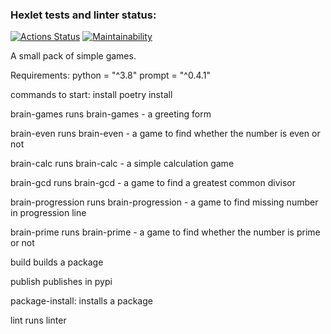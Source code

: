 ### Hexlet tests and linter status:
[![Actions Status](https://github.com/MegaKenga/python-project-49/workflows/hexlet-check/badge.svg)](https://github.com/MegaKenga/python-project-49/actions)
[![Maintainability](https://api.codeclimate.com/v1/badges/b7b6c14f533120609c66/maintainability)](https://codeclimate.com/github/MegaKenga/python-project-49/maintainability)

A small pack of simple games.

Requirements:
python = "^3.8"
prompt = "^0.4.1"

commands to start:
install
		poetry install

brain-games
		runs brain-games - a greeting form

brain-even
		runs brain-even - a game to find whether the number is even or not

brain-calc
		runs brain-calc - a simple calculation game

brain-gcd
		runs brain-gcd - a game to find a greatest common divisor

brain-progression
		runs brain-progression - a game to find missing number in progression line

brain-prime
		runs brain-prime - a game to find whether the number is prime or not

build
		builds a package

publish
		publishes in pypi

package-install:
		installs a package

lint
		runs linter
